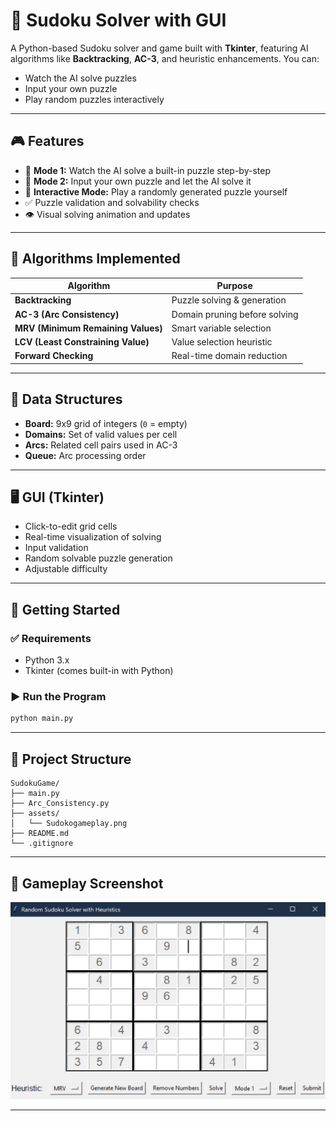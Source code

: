 # 🧠 Sudoku Solver with GUI

A Python-based Sudoku solver and game built with **Tkinter**, featuring AI algorithms like **Backtracking**, **AC-3**, and heuristic enhancements. You can:
- Watch the AI solve puzzles
- Input your own puzzle
- Play random puzzles interactively

---

## 🎮 Features

- 🧩 **Mode 1:** Watch the AI solve a built-in puzzle step-by-step
- 🧠 **Mode 2:** Input your own puzzle and let the AI solve it
- 🎲 **Interactive Mode:** Play a randomly generated puzzle yourself
- ✅ Puzzle validation and solvability checks
- 👁️ Visual solving animation and updates

---

## 🧠 Algorithms Implemented

| Algorithm                 | Purpose                                           |
|--------------------------|---------------------------------------------------|
| **Backtracking**         | Puzzle solving & generation                       |
| **AC-3 (Arc Consistency)**| Domain pruning before solving                    |
| **MRV (Minimum Remaining Values)** | Smart variable selection        |
| **LCV (Least Constraining Value)** | Value selection heuristic       |
| **Forward Checking**     | Real-time domain reduction                        |

---

## 🧱 Data Structures

- **Board:** 9x9 grid of integers (`0` = empty)
- **Domains:** Set of valid values per cell
- **Arcs:** Related cell pairs used in AC-3
- **Queue:** Arc processing order

---

## 🖥️ GUI (Tkinter)

- Click-to-edit grid cells
- Real-time visualization of solving
- Input validation
- Random solvable puzzle generation
- Adjustable difficulty

---


## 🚀 Getting Started

### ✅ Requirements

- Python 3.x
- Tkinter (comes built-in with Python)

### ▶️ Run the Program
```bash
python main.py
```


---

## 📂 Project Structure

```
SudokuGame/
├── main.py
├── Arc_Consistency.py
├── assets/
│   └── Sudokogameplay.png
├── README.md
└── .gitignore
```

---

## 📸 Gameplay Screenshot

![Gameplay](assets/Sudokogameplay.png)


---
